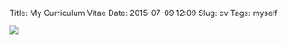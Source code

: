 Title: My Curriculum Vitae
Date: 2015-07-09 12:09
Slug: cv
Tags: myself

<img class="pure-img-responsive" src="/misc/cv.png"/>
